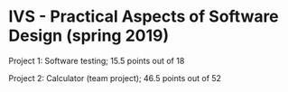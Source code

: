 # IVS - Practical Aspects of Software Design (spring 2019)
Project 1: Software testing; 15.5 points out of 18

Project 2: Calculator (team project); 46.5 points out of 52

